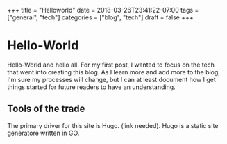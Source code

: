 +++
title = "Helloworld"
date = 2018-03-26T23:41:22-07:00
tags = ["general", "tech"]
categories = ["blog", "tech"]
draft = false
+++

# Hello-World

Hello-World and hello all. For my first post, I wanted to focus on the tech that went into creating this blog. As I learn more and add more to the blog, I'm sure my processes will change, but I can at least document how I get things started for future readers to have an understanding.

## Tools of the trade

The primary driver for this site is Hugo. (link needed). Hugo is a static site generatore written in GO.